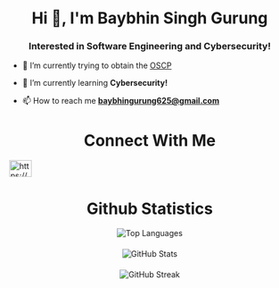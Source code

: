 <h1 align="center">Hi 👋, I'm Baybhin Singh Gurung</h1>
<h3 align="center">Interested in Software Engineering and Cybersecurity!</h3>

- 🔭 I’m currently trying to obtain the [OSCP](https://www.offsec.com/courses/pen-200/?utm_campaign=Google-Ads_Brand_PPC_PWK_2020_Update_NAM=&utm_medium=cpc=&utm_source=google=&utm_source=adwords&utm_term=kwd=oscp:cid-9248778671:kwd-314572348942:dev-c:mt-e&utm_campaign=Brand_PPC_PWK_2020_Update_USA&utm_medium=ppc&utm_content=crid=532571868665&hsa_mt=e&hsa_ad=532571868665&hsa_net=adwords&hsa_src=g&hsa_kw=oscp&hsa_tgt=kwd-314572348942&hsa_cam=9248778671&hsa_acc=7794287291&hsa_ver=3&hsa_grp=92741699943&gad_source=1&gclid=Cj0KCQjw97SzBhDaARIsAFHXUWAxLd1nDwxd_IWOunRkhlPf8G9IFKv36nqnoUGIrOSrL_v6g4FZR0EaAgqMEALw_wcB)

- 🌱 I’m currently learning **Cybersecurity!**

- 📫 How to reach me **baybhingurung625@gmail.com**

<h1 align="center">Connect With Me</h1>
<p align="left">
<a href="https://linkedin.com/in/https://www.linkedin.com/in/baybhin-gurung-653a151b/" target="blank"><img align="center" src="https://raw.githubusercontent.com/rahuldkjain/github-profile-readme-generator/master/src/images/icons/Social/linked-in-alt.svg" alt="https://www.linkedin.com/in/baybhin-gurung-653a151b/" height="30" width="40" /></a>
</p>

<h1 align="center">Github Statistics </h1>
<div style="display: flex; flex-direction: column; align-items: center;">
    <div style="margin-bottom: 20px;">
        <img src="https://github-readme-stats.vercel.app/api/top-langs?username=baybhinprogramming25&show_icons=true&theme=dark&locale=en&layout=compact" alt="Top Languages" />
    </div>
    <div style="margin-bottom: 20px;">
        <img src="https://github-readme-stats.vercel.app/api?username=baybhinprogramming25&show_icons=true&theme=dark&cache_seconds=1800&locale=en" alt="GitHub Stats" />
    </div>
    <div>
        <img src="https://github-readme-streak-stats.herokuapp.com/?user=baybhinprogramming25&theme=dark" alt="GitHub Streak" />
    </div>
</div>
